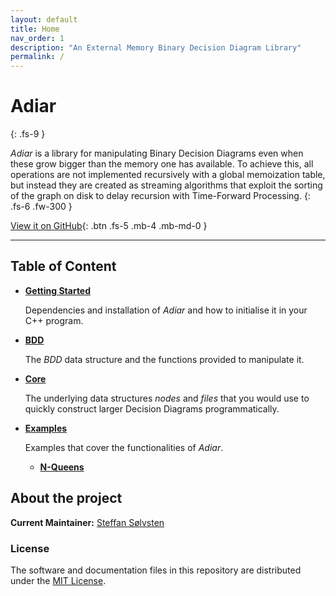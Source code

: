 ```yaml
---
layout: default
title: Home
nav_order: 1
description: "An External Memory Binary Decision Diagram Library"
permalink: /
---
```


# Adiar

{: .fs-9 }

_Adiar_ is a library for manipulating Binary Decision Diagrams even when these
grow bigger than the memory one has available. To achieve this, all operations
are not implemented recursively with a global memoization table, but instead
they are created as streaming algorithms that exploit the sorting of the graph
on disk to delay recursion with Time-Forward Processing.
{: .fs-6 .fw-300 }

[View it on GitHub](https://github.com/ssoelvsten/adiar){: .btn .fs-5 .mb-4 .mb-md-0 }

---

## Table of Content

- [**Getting Started**](/getting_started)

  Dependencies and installation of _Adiar_ and how to initialise it in your C++
  program.

- [**BDD**](/bdd)

  The _BDD_ data structure and the functions provided to manipulate it.

- [**Core**](/core)

  The underlying data structures _nodes_ and _files_ that you would use to
  quickly construct larger Decision Diagrams programmatically.

- [**Examples**](/examples)

  Examples that cover the functionalities of _Adiar_.

  - [**N-Queens**](/examples/queens)


## About the project

**Current Maintainer:** [Steffan Sølvsten](mailto:soelvsten@cs.au.dk)

### License
The software and documentation files in this repository are distributed under the
[MIT License](https://github.com/SSoelvsten/adiar/blob/master/LICENSE.md).
